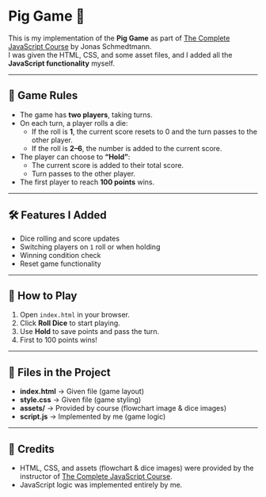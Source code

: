 # Pig Game 🎲

This is my implementation of the **Pig Game** as part of [The Complete JavaScript Course](https://www.udemy.com/course/the-complete-javascript-course/) by Jonas Schmedtmann.  
I was given the HTML, CSS, and some asset files, and I added all the **JavaScript functionality** myself.

---

## 📜 Game Rules

- The game has **two players**, taking turns.
- On each turn, a player rolls a die:
  - If the roll is **1**, the current score resets to 0 and the turn passes to the other player.
  - If the roll is **2–6**, the number is added to the current score.
- The player can choose to **“Hold”**:
  - The current score is added to their total score.
  - Turn passes to the other player.
- The first player to reach **100 points** wins.

---

## 🛠 Features I Added

- Dice rolling and score updates
- Switching players on `1` roll or when holding
- Winning condition check
- Reset game functionality

---

## 🚀 How to Play

1. Open `index.html` in your browser.
2. Click **Roll Dice** to start playing.
3. Use **Hold** to save points and pass the turn.
4. First to 100 points wins!

---

## 📂 Files in the Project

- **index.html** → Given file (game layout)
- **style.css** → Given file (game styling)
- **assets/** → Provided by course (flowchart image & dice images)
- **script.js** → Implemented by me (game logic)

---

## 🙌 Credits

- HTML, CSS, and assets (flowchart & dice images) were provided by the instructor of [The Complete JavaScript Course](https://www.udemy.com/course/the-complete-javascript-course/).
- JavaScript logic was implemented entirely by me.
